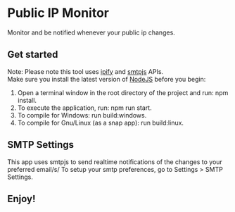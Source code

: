 # Public IP Monitor
Monitor and be notified whenever your public ip changes.

## Get started
Note: Please note this tool uses [ipify](https://www.ipify.org/) and [smtpjs](https://www.smtpjs.com/) APIs.</br>
Make sure you install the latest version of [NodeJS](https://nodejs.org) before you begin:
1. Open a terminal window in the root directory of the project and run: npm install.
2. To execute the application, run: npm run start.
3. To compile for Windows: run build:windows.
4. To compile for Gnu/Linux (as a snap app): run build:linux.

## SMTP Settings
This app uses smtpjs to send realtime notifications of the changes to your preferred email/s/
To setup your smtp preferences, go to Settings > SMTP Settings.

## Enjoy!

